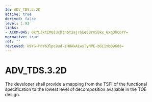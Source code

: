 ```yaml
---
Id: ADV_TDS.3.2D
active: true
derived: false
level: 1.93
links:
- ACOM-045: OkYLJktIM8iUcD3nbY2ajr6Ee5BrmSBkx_6xqQXCOrY=
normative: true
ref: ''
reviewed: k9YG-PnY63lpc9ud-zH0AkA1wsTyNPE-b6i1xbB96do=
---
```


# ADV_TDS.3.2D

The developer shall provide a mapping from the TSFI of the functional specification to the lowest level of decomposition available in the TOE design.